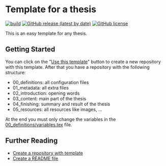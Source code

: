# Template for a thesis

[![build](https://github.com/flaxel/thesis_template/workflows/build/badge.svg)](https://github.com/flaxel/thesis_template/actions)
[![GitHub release (latest by date)](https://img.shields.io/github/v/release/flaxel/thesis_template)](https://github.com/flaxel/thesis_template/releases)
[![GitHub license](https://img.shields.io/github/license/flaxel/thesis_template)](https://github.com/flaxel/thesis_template/blob/master/LICENSE)

This is an easy template for any thesis.

## Getting Started

You can click on the "[Use this template](https://github.com/flaxel/thesis_template/generate)" button to create a new repository with this template. After that you have a repository with the following structure:

* 00_definitions: all configuration files
* 01_metadata: all extra files
* 02_introduction: opening words
* 03_content: main part of the thesis
* 04_finishing: summary and result of the thesis
* 05_resources: all resources like images, ...

At the end you must only change the variables in the [00_definitions/variables.tex](./00_definitions/variables.tex) file.

## Further Reading

* [Create a repository with template](https://help.github.com/en/github/creating-cloning-and-archiving-repositories/creating-a-repository-from-a-template)
* [Create a README file](https://gist.github.com/PurpleBooth/109311bb0361f32d87a2)
